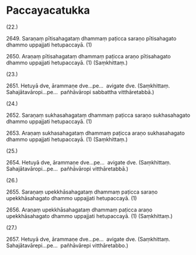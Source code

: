 

# Paccayacatukka





(22.)

2649\. Saraṇaṃ pītisahagataṃ dhammaṃ paṭicca saraṇo pītisahagato dhammo uppajjati hetupaccayā. (1)

2650\. Araṇaṃ pītisahagataṃ dhammaṃ paṭicca araṇo pītisahagato dhammo uppajjati hetupaccayā. (1) (Saṃkhittaṃ.)

(23.)

2651\. Hetuyā dve, ārammaṇe dve…pe…  avigate dve. (Saṃkhittaṃ. Sahajātavāropi…pe…  pañhāvāropi sabbattha vitthāretabbā.)

(24.)

2652\. Saraṇaṃ sukhasahagataṃ dhammaṃ paṭicca saraṇo sukhasahagato dhammo uppajjati hetupaccayā. (1)

2653\. Araṇaṃ sukhasahagataṃ dhammaṃ paṭicca araṇo sukhasahagato dhammo uppajjati hetupaccayā. (1) (Saṃkhittaṃ.)

(25.)

2654\. Hetuyā dve, ārammaṇe dve…pe…  avigate dve. (Saṃkhittaṃ. Sahajātavāropi…pe…  pañhāvāropi vitthāretabbā.)

(26.)

2655\. Saraṇaṃ upekkhāsahagataṃ dhammaṃ paṭicca saraṇo upekkhāsahagato dhammo uppajjati hetupaccayā. (1)

2656\. Araṇaṃ upekkhāsahagataṃ dhammaṃ paṭicca araṇo upekkhāsahagato dhammo uppajjati hetupaccayā. (1) (Saṃkhittaṃ.)

(27.)

2657\. Hetuyā dve, ārammaṇe dve…pe…  avigate dve. (Saṃkhittaṃ. Sahajātavārepi…pe…  pañhāvārepi vitthāretabbo.)



